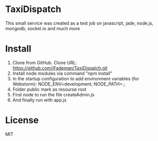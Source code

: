 TaxiDispatch
============
This small service was created as a test job on javascript, jade, node.js, mongodb, socket.io and much more

Install
============
1. Clone from GitHub. Clone URL: https://github.com/iFademan/TaxiDispatch.git
2. Install node modules via command "npm install"
3. In the startup configuration to add environment variables (for Webstorm): NODE_ENV=development; NODE_PATH=.;
4. Folder public mark as resourse root
5. First node to run the file createAdmin.js
6. And finally run with app.js

License
============
MIT
